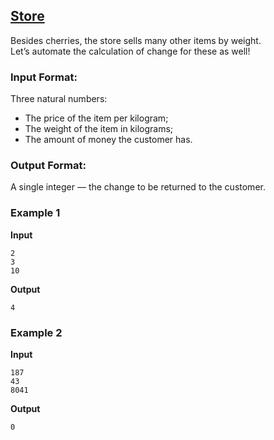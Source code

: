 ## [Store](../../../solutions/2.1/21_e.py)

Besides cherries, the store sells many other items by weight.  
Let’s automate the calculation of change for these as well!

### Input Format:

Three natural numbers:  

- The price of the item per kilogram;  
- The weight of the item in kilograms;  
- The amount of money the customer has.

### Output Format:

A single integer — the change to be returned to the customer.

### Example 1

**Input**  
```plaintext
2
3
10
```

**Output**  
```plaintext
4
```

### Example 2

**Input**  
```plaintext
187
43
8041
```

**Output**  
```plaintext
0
```